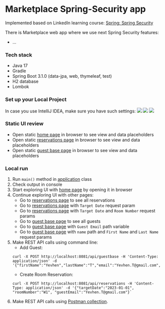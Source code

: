 # Marketplace Spring-Security app

Implemented based on LinkedIn learning course:
[Spring: Spring Security](https://www.linkedin.com/learning/spring-spring-security-15832928)

There is Marketplace web app where we use next Spring Security features:

- ...

### Tech stack

- Java 17
- Gradle
- Spring Boot 3.1.0 (data-jpa, web, thymeleaf, test)
- H2 database
- Lombok

### Set up your Local Project
In case you use IntelliJ IDEA, make sure you have such settings:
![](picture/IntelliJ-IDEA-settings-1.PNG)
![](picture/IntelliJ-IDEA-settings-2.PNG)
![](picture/IntelliJ-IDEA-settings-3.PNG)

### Static UI review
- Open static [home page](Hotel-Spring-Boot-App/src/main/resources/static/index.html) in browser to see view and data placeholders
- Open static [reservations page](Hotel-Spring-Boot-App/src/main/resources/templates/room_reservations.html) in browser to see view and data placeholders
- Open static [guest base page](Hotel-Spring-Boot-App/src/main/resources/templates/guest_base.html) in browser to see view and data placeholders

### Local run
1. Run `main()` method in [application](src/main/java/com/yevhent/springbootdemo/SpringBootDemoApplication.java) class
1. Check output in console
1. Start exploring UI with [home page](http://localhost:8081) by opening it in browser
1. Continue exploring UI with other pages:
   - Go to [reservations page](http://localhost:8081/reservations) to see all reservations
   - Go to [reservations page](http://localhost:8081/reservations?targetDate=2022-01-01) with `Target Date` request param
   - Go to [reservations page](http://localhost:8081/reservations?targetDate=2022-01-01&roomNumber=C1) with `Target Date` and `Room Number` request params
   - Go to [guest base page](http://localhost:8081/guestbase) to see all guests
   - Go to [guest base page](http://localhost:8081/guestbase/radams1v@xinhuanet.com) with `Guest Email` path variable
   - Go to [guest base page](http://localhost:8081/guestbase/name?firstName=Roy&lastName=Adams) with  `name` path and `First Name` and `Last Name` request params
1. Make REST API calls using command line:
   - Add Guest:<br> 
   ```
   curl -X POST http://localhost:8081/api/guestbase -H 'Content-Type: application/json' -d '{"firstName":"Yevhen","lastName":"T","email":"Yevhen.T@gmail.com","address":"House","country":"UA","state":"L","phoneNumber":"123456789"}'
   ```
   - Create Room Reservation:<br>
   ```
   curl -X POST http://localhost:8081/api/reservations -H 'Content-Type: application/json' -d '{"targetDate":"2023-01-01", "roomNumber":"W1", "guestEmail":"Yevhen.T@gmail.com"}`
   ```
1. Make REST API calls using [Postman collection](Hotel-Spring-Boot-App/postman/API-requests.json).